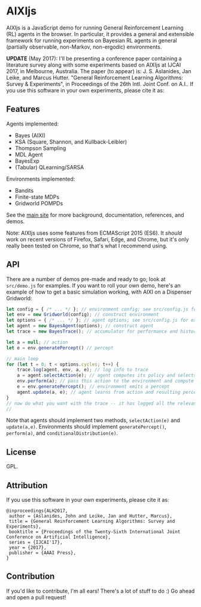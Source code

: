# AIXIjs
AIXIjs is a JavaScript demo for running General Reinforcement Learning (RL) agents in the browser. In particular, it provides a general and extensible framework for running experiments on Bayesian RL agents in general (partially observable, non-Markov, non-ergodic) environments.

**UPDATE** (May 2017): I'll be presenting a conference paper containing a literature survey along with some experiments based on AIXIjs at IJCAI 2017, in Melbourne, Australia. The paper (to appear) is: J. S. Aslanides, Jan Leike, and Marcus Hutter. "General Reinforcement Learning Algorithms: Survey & Experiments", in Proceedings of the 26th Intl. Joint Conf. on A.I.. If you use this software in your own experiments, please cite it as:

## Features
Agents implemented:
- Bayes (AIXI)
- KSA (Square, Shannon, and Kullback-Leibler)
- Thompson Sampling
- MDL Agent
- BayesExp
- (Tabular) QLearning/SARSA

Environments implemented:
- Bandits
- Finite-state MDPs
- Gridworld POMPDs

See the [main site](http://aslanides.io/aixijs) for more background, documentation, references, and demos.

Note: AIXIjs uses some features from ECMAScript 2015 (ES6). It *should* work on recent versions of Firefox, Safari, Edge, and Chrome, but it's only really been tested on Chrome, so that's what I recommend using.

## API
There are a number of demos pre-made and ready to go; look at `src/demo.js` for examples. If you want to roll your own demo, here's an example of how to get a basic simulation working, with AIXI on a Dispenser Gridworld:

```javascript
let config = { /* ... */ }; // environment config; see src/config.js for examples
let env = new Gridworld(config); // construct environment
let options = { /* ... */ }; // agent options; see src/config.js for examples
let agent = new BayesAgent(options); // construct agent
let trace = new BayesTrace(); // accumulator for performance and history

let a = null; // action
let e = env.generatePercept() // percept

// main loop
for (let t = 0; t < options.cycles; t++) {
	trace.log(agent, env, a, e); // log info to trace
	a = agent.selectAction(e); // agent computes its policy and selects an action
	env.perform(a); // pass this action to the environment and compute dynamics
	e = env.generatePercept(); // environment emits a percept
	agent.update(a, e); // agent learns from action and resulting percept
}
// now do what you want with the trace -- it has logged all the relevant data
//
```

Note that agents should implement two methods, `selectAction(e)` and `update(a,e)`. Environments should implement `generatePercept()`, `perform(a)`, and `conditionalDistribution(e)`.

## License
GPL.

## Attribution

If you use this software in your own experiments, please cite it as:

```
@inproceedings{ALH2017,
 author = {Aslanides, John and Leike, Jan and Hutter, Marcus},
 title = {General Reinforcement Learning Algorithms: Survey and Experiments},
 booktitle = {Proceedings of the Twenty-Sixth International Joint Conference on Artificial Intelligence},
 series = {IJCAI'17},
 year = {2017},
 publisher = {AAAI Press},
}
```

## Contribution

If you'd like to contribute, I'm all ears! There's a lot of stuff to do :) Go ahead and open a pull request!
